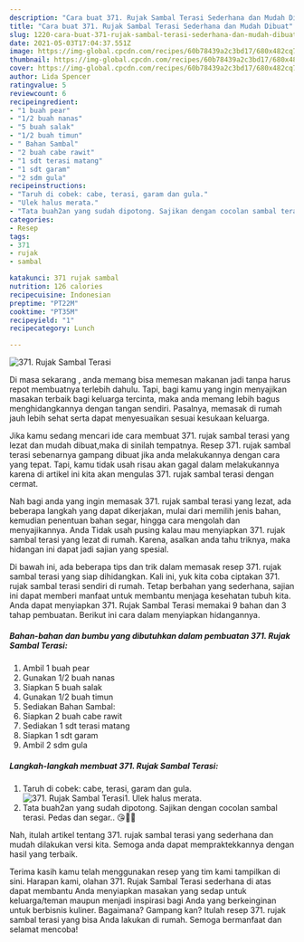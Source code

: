 ```yaml
---
description: "Cara buat 371. Rujak Sambal Terasi Sederhana dan Mudah Dibuat"
title: "Cara buat 371. Rujak Sambal Terasi Sederhana dan Mudah Dibuat"
slug: 1220-cara-buat-371-rujak-sambal-terasi-sederhana-dan-mudah-dibuat
date: 2021-05-03T17:04:37.551Z
image: https://img-global.cpcdn.com/recipes/60b78439a2c3bd17/680x482cq70/371-rujak-sambal-terasi-foto-resep-utama.jpg
thumbnail: https://img-global.cpcdn.com/recipes/60b78439a2c3bd17/680x482cq70/371-rujak-sambal-terasi-foto-resep-utama.jpg
cover: https://img-global.cpcdn.com/recipes/60b78439a2c3bd17/680x482cq70/371-rujak-sambal-terasi-foto-resep-utama.jpg
author: Lida Spencer
ratingvalue: 5
reviewcount: 6
recipeingredient:
- "1 buah pear"
- "1/2 buah nanas"
- "5 buah salak"
- "1/2 buah timun"
- " Bahan Sambal"
- "2 buah cabe rawit"
- "1 sdt terasi matang"
- "1 sdt garam"
- "2 sdm gula"
recipeinstructions:
- "Taruh di cobek: cabe, terasi, garam dan gula."
- "Ulek halus merata."
- "Tata buah2an yang sudah dipotong. Sajikan dengan cocolan sambal terasi. Pedas dan segar.. 😘👌🏻"
categories:
- Resep
tags:
- 371
- rujak
- sambal

katakunci: 371 rujak sambal 
nutrition: 126 calories
recipecuisine: Indonesian
preptime: "PT22M"
cooktime: "PT35M"
recipeyield: "1"
recipecategory: Lunch

---
```



![371. Rujak Sambal Terasi](https://img-global.cpcdn.com/recipes/60b78439a2c3bd17/680x482cq70/371-rujak-sambal-terasi-foto-resep-utama.jpg)

Di masa  sekarang , anda memang bisa memesan makanan jadi tanpa harus repot membuatnya terlebih dahulu. Tapi, bagi kamu yang ingin menyajikan masakan terbaik bagi keluarga tercinta, maka anda memang lebih bagus menghidangkannya dengan tangan sendiri. Pasalnya, memasak di rumah jauh lebih sehat serta dapat menyesuaikan sesuai kesukaan keluarga.

Jika kamu sedang mencari ide cara membuat 371. rujak sambal terasi yang lezat dan mudah dibuat,maka di sinilah tempatnya. Resep 371. rujak sambal terasi  sebenarnya gampang dibuat jika anda melakukannya dengan cara yang tepat. Tapi, kamu tidak usah risau akan gagal dalam melakukannya 
karena di artikel ini kita akan mengulas 371. rujak sambal terasi dengan cermat.  



Nah bagi anda yang ingin memasak 371. rujak sambal terasi yang lezat, ada beberapa langkah yang dapat dikerjakan, mulai dari memilih jenis bahan, kemudian penentuan bahan segar, hingga cara mengolah dan menyajikannya. Anda Tidak usah pusing kalau mau menyiapkan 371. rujak sambal terasi yang lezat di rumah. Karena, asalkan anda  tahu triknya, maka hidangan ini dapat jadi sajian yang spesial.

Di bawah ini, ada beberapa tips dan trik dalam memasak resep 371. rujak sambal terasi yang siap dihidangkan. Kali ini, yuk kita coba ciptakan 371. rujak sambal terasi sendiri di rumah. Tetap berbahan yang sederhana, sajian ini dapat memberi manfaat untuk membantu menjaga kesehatan tubuh kita. Anda dapat menyiapkan 371. Rujak Sambal Terasi memakai 9 bahan dan 3 tahap pembuatan. Berikut ini cara dalam menyiapkan hidangannya.

<!--inarticleads1-->

##### Bahan-bahan dan bumbu yang dibutuhkan dalam pembuatan 371. Rujak Sambal Terasi:

1. Ambil 1 buah pear
1. Gunakan 1/2 buah nanas
1. Siapkan 5 buah salak
1. Gunakan 1/2 buah timun
1. Sediakan  Bahan Sambal:
1. Siapkan 2 buah cabe rawit
1. Sediakan 1 sdt terasi matang
1. Siapkan 1 sdt garam
1. Ambil 2 sdm gula




<!--inarticleads2-->

##### Langkah-langkah membuat 371. Rujak Sambal Terasi:

1. Taruh di cobek: cabe, terasi, garam dan gula.
<img src="https://img-global.cpcdn.com/steps/c849950358aa2180/160x128cq70/371-rujak-sambal-terasi-langkah-memasak-1-foto.jpg" alt="371. Rujak Sambal Terasi">1. Ulek halus merata.
1. Tata buah2an yang sudah dipotong. Sajikan dengan cocolan sambal terasi. Pedas dan segar.. 😘👌🏻




Nah, itulah artikel tentang  371. rujak sambal terasi  yang sederhana dan mudah dilakukan versi kita. Semoga anda dapat mempraktekkannya dengan hasil yang terbaik. 

Terima kasih kamu telah menggunakan resep yang tim kami tampilkan di sini. Harapan kami, olahan  371. Rujak Sambal Terasi sederhana di atas dapat membantu Anda menyiapkan masakan yang sedap untuk keluarga/teman maupun menjadi inspirasi bagi Anda yang berkeinginan untuk berbisnis kuliner. Bagaimana? Gampang kan? Itulah resep 371. rujak sambal terasi yang bisa Anda lakukan di rumah. Semoga bermanfaat dan selamat mencoba!

